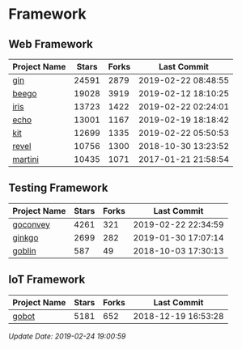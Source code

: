 # Framework

## Web Framework

| Project Name | Stars | Forks | Last Commit |
| ------------ | ----- | ----- | ----------- |
| [gin](https://github.com/gin-gonic/gin) | 24591 | 2879 | 2019-02-22 08:48:55 |
| [beego](https://github.com/astaxie/beego) | 19028 | 3919 | 2019-02-12 18:10:25 |
| [iris](https://github.com/kataras/iris) | 13723 | 1422 | 2019-02-22 02:24:01 |
| [echo](https://github.com/labstack/echo) | 13001 | 1167 | 2019-02-19 18:18:42 |
| [kit](https://github.com/go-kit/kit) | 12699 | 1335 | 2019-02-22 05:50:53 |
| [revel](https://github.com/revel/revel) | 10756 | 1300 | 2018-10-30 13:23:52 |
| [martini](https://github.com/go-martini/martini) | 10435 | 1071 | 2017-01-21 21:58:54 |

## Testing Framework

| Project Name | Stars | Forks | Last Commit |
| ------------ | ----- | ----- | ----------- |
| [goconvey](https://github.com/smartystreets/goconvey) | 4261 | 321 | 2019-02-22 22:34:59 |
| [ginkgo](https://github.com/onsi/ginkgo) | 2699 | 282 | 2019-01-30 17:07:14 |
| [goblin](https://github.com/franela/goblin) | 587 | 49 | 2018-10-03 17:30:13 |

## IoT Framework

| Project Name | Stars | Forks | Last Commit |
| ------------ | ----- | ----- | ----------- |
| [gobot](https://github.com/hybridgroup/gobot) | 5181 | 652 | 2018-12-19 16:53:28 |

*Update Date: 2019-02-24 19:00:59*